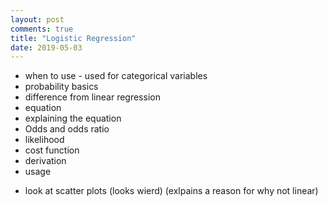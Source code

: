 ```yaml
---
layout: post
comments: true
title: "Logistic Regression"
date: 2019-05-03
---
```


* when to use - used for categorical variables
* probability basics
* difference from linear regression
* equation
* explaining the equation
* Odds and odds ratio
* likelihood
* cost function
* derivation
* usage

- look at scatter plots (looks wierd) (exlpains a reason for why not linear)




